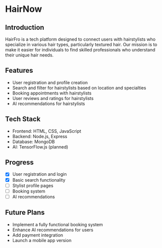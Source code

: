 # HairNow

## Introduction
HairFro is a tech platform designed to connect users with hairstylists who specialize in various hair types, particularly textured hair. Our mission is to make it easier for individuals to find skilled professionals who understand their unique hair needs.

## Features
- User registration and profile creation
- Search and filter for hairstylists based on location and specialties
- Booking appointments with hairstylists
- User reviews and ratings for hairstylists
- AI recommendations for hairstylists

## Tech Stack
- Frontend: HTML, CSS, JavaScript
- Backend: Node.js, Express
- Database: MongoDB
- AI: TensorFlow.js (planned)

## Progress
- [x] User registration and login
- [x] Basic search functionality
- [ ] Stylist profile pages
- [ ] Booking system
- [ ] AI recommendations

## Future Plans
- Implement a fully functional booking system
- Enhance AI recommendations for users
- Add payment integration
- Launch a mobile app version

